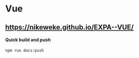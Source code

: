 # Vue
## https://nikeweke.github.io/EXPA--VUE/

#### Quick build and push
```
npm run docs:push
```

